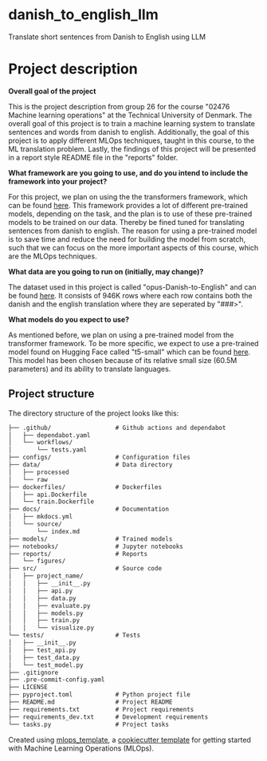 # danish_to_english_llm

Translate short sentences from Danish to English using LLM

# Project description
**Overall goal of the project**

This is the project description from group 26 for the course "02476 Machine learning operations" at the Technical University of Denmark. The overall goal of this project is to train a machine learning system to translate sentences and words from danish to english. Additionally, the goal of this project is to apply different MLOps techniques, taught in this course, to the ML translation problem. Lastly, the findings of this project will be presented in a report style README file in the "reports" folder.

**What framework are you going to use, and do you intend to include the framework into your project?**

For this project, we plan on using the the transformers framework, which can be found [here](https://github.com/huggingface/transformers). This framework provides a lot of different pre-trained models, depending on the task, and the plan is to use of these pre-trained models to be trained on our data. Thereby be fined tuned for translating sentences from danish to english. The reason for using a pre-trained model is to save time and reduce the need for building the model from scratch, such that we can focus on the more important aspects of this course, which are the MLOps techniques.

**What data are you going to run on (initially, may change)?**

The dataset used in this project is called "opus-Danish-to-English" and can be found [here](https://huggingface.co/datasets/kaitchup/opus-Danish-to-English). It consists of 946K rows where each row contains both the danish and the english translation where they are seperated by "###>".

**What models do you expect to use?**

As mentioned before, we plan on using a pre-trained model from the transformer framework. To be more specific, we expect to use a pre-trained model found on Hugging Face called "t5-small" which can be found [here](https://huggingface.co/google-t5/t5-small). This model has been chosen because of its relative small size (60.5M parameters) and its ability to translate languages.

## Project structure

The directory structure of the project looks like this:
```txt
├── .github/                  # Github actions and dependabot
│   ├── dependabot.yaml
│   └── workflows/
│       └── tests.yaml
├── configs/                  # Configuration files
├── data/                     # Data directory
│   ├── processed
│   └── raw
├── dockerfiles/              # Dockerfiles
│   ├── api.Dockerfile
│   └── train.Dockerfile
├── docs/                     # Documentation
│   ├── mkdocs.yml
│   └── source/
│       └── index.md
├── models/                   # Trained models
├── notebooks/                # Jupyter notebooks
├── reports/                  # Reports
│   └── figures/
├── src/                      # Source code
│   ├── project_name/
│   │   ├── __init__.py
│   │   ├── api.py
│   │   ├── data.py
│   │   ├── evaluate.py
│   │   ├── models.py
│   │   ├── train.py
│   │   └── visualize.py
└── tests/                    # Tests
│   ├── __init__.py
│   ├── test_api.py
│   ├── test_data.py
│   └── test_model.py
├── .gitignore
├── .pre-commit-config.yaml
├── LICENSE
├── pyproject.toml            # Python project file
├── README.md                 # Project README
├── requirements.txt          # Project requirements
├── requirements_dev.txt      # Development requirements
└── tasks.py                  # Project tasks
```


Created using [mlops_template](https://github.com/SkafteNicki/mlops_template),
a [cookiecutter template](https://github.com/cookiecutter/cookiecutter) for getting
started with Machine Learning Operations (MLOps).
